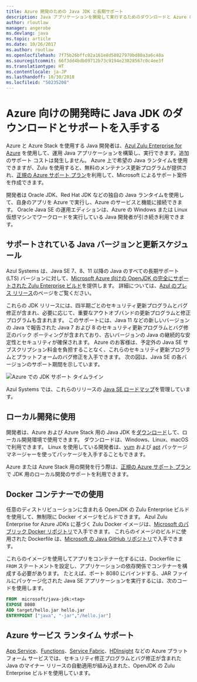 ```yaml
---
title: Azure 開発のための Java JDK と長期サポート
description: Java アプリケーションを開発して実行するためのダウンロードと Azure のサポートに関する声明。
author: rloutlaw
manager: angerobe
ms.devlang: java
ms.topic: article
ms.date: 10/26/2017
ms.author: routlaw
ms.openlocfilehash: 7f75b26bffc02a161e8d58827970bd80a3a6c48a
ms.sourcegitcommit: 66f3dd4bdb09712b73c9194e23028567c0c4ee3f
ms.translationtype: HT
ms.contentlocale: ja-JP
ms.lasthandoff: 10/30/2018
ms.locfileid: "50235208"
---
```

# <a name="get-java-jdk-downloads-and-support-when-developing-for-azure"></a>Azure 向けの開発時に Java JDK のダウンロードとサポートを入手する

Azure と Azure Stack を使用する Java 開発者は、[Azul Zulu Enterprise for Azure](https://www.azul.com/downloads/azure-only/zulu/) を使用して、運用 Java アプリケーションを構築し、実行できます。追加のサポート コストは発生しません。 Azure 上で希望の Java ランタイムを使用できますが、Zulu を使用すると、無料のメンテナンス更新プログラムが提供され、[正規の Azure サポート プラン](https://azure.microsoft.com/support/plans/)を利用して、Microsoft によるサポート案件を作成できます。

開発者は Oracle JDK、Red Hat JDK などの独自の Java ランタイムを使用して、自身のアプリを Azure で実行し、Azure のサービスと機能に接続できます。 Oracle Java SE の運用エディションは、Azure の Windows または Linux 仮想マシンでワークロードを実行している Java 開発者が引き続き利用できます。

## <a name="supported-java-versions-and-update-schedule"></a>サポートされている Java バージョンと更新スケジュール

Azul Systems は、Java SE 7、8、11 以降の Java のすべての長期サポート (LTS) バージョンに対して、[Microsoft Azure 向けの OpenJDK の完全にサポートされた Zulu Enterprise ビルド](https://www.azul.com/downloads/azure-only/zulu/)を提供します。 詳細については、[Azul のプレス リリース](https://www.azul.com/press_release/free-java-production-support-for-microsoft-azure-azure-stack)のページをご覧ください。


これらの JDK リリースには、四半期ごとのセキュリティ更新プログラムとバグ修正が含まれ、必要に応じて、重要なアウトオブバンドの更新プログラムと修正プログラムも含まれます。  このサポートには、Java 11 などの新しいバージョンの Java で報告された Java 7 および 8 のセキュリティ更新プログラムとバグ修正のバック ポーティングが含まれており、古いバージョンの Java の継続的な安定性とセキュリティが確保されます。  Azure のお客様は、予定外の Java SE サブスクリプション料金を負担することなく、これらのセキュリティ更新プログラムとプラットフォームのバグ修正を入手できます。 次の図は、Java SE の各バージョンのサポート期間を示しています。

![Azure での JDK サポート タイムライン](media/azure-jdk-support.png)

Azul Systems では、これらのリリースの [Java SE ロードマップ](https://www.azul.com/products/azul_support_roadmap/)を管理しています。

## <a name="use-for-local-development"></a>ローカル開発に使用 

開発者は、Azure および Azure Stack 用の Java JDK を[ダウンロード](https://www.azul.com/downloads/azure-only/zulu/)して、ローカル開発環境で使用できます。 ダウンロードは、Windows、Linux、macOS で利用できます。 Linux を使用している開発者は、[yum](https://www.azul.com/downloads/azure-only/zulu/#yum-repo) および [apt](https://www.azul.com/downloads/azure-only/zulu/#apt-repo) パッケージ マネージャーを使ってパッケージを入手することもできます。

Azure または Azure Stack 用の開発を行う際は、[正規の Azure サポート プラン](https://azure.microsoft.com/support/plans/)で JDK 用のローカル開発のサポートを利用できます。

## <a name="use-in-docker-containers"></a>Docker コンテナーでの使用

任意のディストリビューションに含まれる OpenJDK の Zulu Enterprise ビルドを使用して、無制限に Docker イメージをビルドできます。 Azul Zulu Enterprise for Azure JDKs に基づく Zulu Docker イメージは、[Microsoft のパブリック Docker リポジトリ](https://hub.docker.com/r/microsoft/java-jdk/)で入手できます。 これらのイメージのビルドに使用された Dockerfile は、[Microsoft の Java GitHub リポジトリ](https://github.com/Microsoft/java/tree/master/docker)で入手できます。

これらのイメージを使用してアプリをコンテナー化するには、Dockerfile に `FROM` ステートメントを設定し、アプリケーションの依存関係でコンテナーを構成する必要があります。 たとえば、ポート 8080 にバインドする、JAR ファイルにパッケージ化された Java SE アプリケーションを実行するには、次のコードを使用します。

```Dockerfile
FROM  microsoft/java-jdk:<tag>
EXPOSE 8080
ADD target/hello.jar hello.jar
ENTRYPOINT ["java", "-jar","/hello.jar"]
```

## <a name="azure-service-runtime-support"></a>Azure サービス ランタイム サポート

[App Service](/azure/app-service/containers/)、[Functions](/azure/azure-functions/functions-create-first-java-maven)、[Service Fabric](/azure/service-fabric/)、[HDInsight](/azure/hdinsight/) などの Azure プラットフォーム サービスでは、セキュリティ修正プログラムとバグ修正が含まれた Java のマイナー リリースの自動適用が組み込まれた、OpenJDK の Zulu Enterprise ビルドを使用しています。